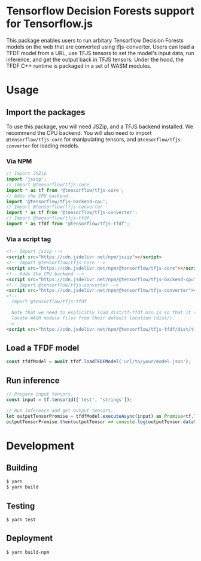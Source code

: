 # Tensorflow Decision Forests support for Tensorflow.js

This package enables users to run arbitary Tensorflow Decision Forests models
on the web that are converted using tfjs-converter.
Users can load a TFDF model from a URL, use TFJS tensors to set
the model's input data, run inference, and get the output back in TFJS tensors.
Under the hood, the TFDF C++ runtime is packaged in a set of WASM modules.

# Usage

## Import the packages

To use this package, you will need JSZip, and a TFJS backend installed. We recommend the CPU backend.
You will also need to import `@tensorflow/tfjs-core` for
manipulating tensors, and `@tensorflow/tfjs-converter` for loading models.

### Via NPM

```js
// Import JSZip
import 'jszip';
// Import @tensorflow/tfjs-core
import * as tf from '@tensorflow/tfjs-core';
// Adds the CPU backend.
import '@tensorflow/tfjs-backend-cpu';
// Import @tensorflow/tfjs-converter
import * as tf from '@tensorflow/tfjs-converter';
// Import @tensorflow/tfjs-tfdf.
import * as tfdf from '@tensorflow/tfjs-tfdf';
```

### Via a script tag

```html
<!-- Import jszip -->
<script src="https://cdn.jsdelivr.net/npm/jszip"></script>
<!-- Import @tensorflow/tfjs-core -->
<script src="https://cdn.jsdelivr.net/npm/@tensorflow/tfjs-core"></script>
<!-- Adds the CPU backend -->
<script src="https://cdn.jsdelivr.net/npm/@tensorflow/tfjs-backend-cpu"></script>
<!-- Import @tensorflow/tfjs-converter -->
<script src="https://cdn.jsdelivr.net/npm/@tensorflow/tfjs-converter"></script>
<!--
  Import @tensorflow/tfjs-tfdf

  Note that we need to explicitly load dist/tf-tfdf.min.js so that it can
  locate WASM module files from their default location (dist/).
-->
<script src="https://cdn.jsdelivr.net/npm/@tensorflow/tfjs-tfdf/dist/tf-tfdf.min.js"></script>
```
## Load a TFDF model
```js
const tfdfModel = await tfdf.loadTFDFModel('url/to/your/model.json');
```

## Run inference
```js
// Prepare input tensors.
const input = tf.tensor1d(['test', 'strings']);

// Run inference and get output tensors.
let outputTensorPromise = tfdfModel.executeAsync(input) as Promise<tf.Tensor>;
outputTensorPromise.then(outputTensor => console.log(outputTensor.dataSync()));
```

# Development

## Building

```sh
$ yarn
$ yarn build
```

## Testing

```sh
$ yarn test
```

## Deployment
```sh
$ yarn build-npm
```
